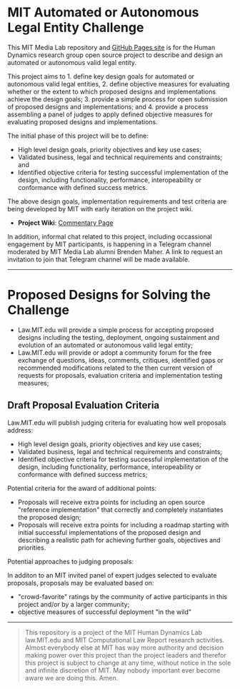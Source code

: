 # MIT Automated or Autonomous Legal Entity Challenge

This MIT Media Lab repository and [GitHub Pages site]( https://mitmedialab.github.io/AutomatedLegalEntityChallenge) is for the Human Dynamics research group open source project to describe and design an automated or autonomous valid legal entity. 

This project aims to 1. define key design goals for automated or autonomous valid legal entities, 2. define objective measures for evaluating whether or the extent to which proposed designs and implementations achieve the design goals; 3. provide a simple process for open submission of proposed designs and implementations; and 4. provide a process assembling a panel of judges to apply defined objective measures for evaluating proposed designs and implementations.

The initial phase of this project will be to define:

* High level design goals, priority objectives and key use cases;
* Validated business, legal and technical requirements and constraints; and
* Identified objective criteria for testing successful implementation of the design, including functionality, performance, interopeability or conformance with defined success metrics.

The above design goals, implementation requirements and test criteria are being developed by MIT with early iteration on the project wiki.  

* **Project Wiki**: [Commentary Page](https://github.com/mitmedialab/AutomatedLegalEntityChallenge/wiki/Commentary)

In addition, informal chat related to this project, including occassional engagement by MIT participants, is happening in a Telegram channel moderated by MIT Media Lab alumni Brenden Maher.  A link to request an invitation to join that Telegram channel will be made available. 

------------

# Proposed Designs for Solving the Challenge

* Law.MIT.edu will provide a simple process for accepting proposed designs including the testing, deployment, ongoing sustainment and evolution of an automated or autonomous valid legal entity;
* Law.MIT.edu will provide or adopt a community forum for the free exchange of questions, ideas, comments, critiques, identified gaps or recommended modifications related to the then current version of requests for proposals, evaluation criteria and implementation testing measures;

## Draft Proposal Evaluation Criteria

Law.MIT.edu will publish judging criteria for evaluating how well proposals address:

* High level design goals, priority objectives and key use cases;
* Validated business, legal and technical requirements and constraints;
* Identified objective criteria for testing successful implementation of the design, including functionality, performance, interopeability or conformance with defined success metrics;

Potential criteria for the award of additional points:

* Proposals will receive extra points for including an open source "reference implementation" that correctly and completely instantiates the proposed design;
* Proposals will receive extra points for including a roadmap starting with initial successful implementations of the proposed design and describing a realistic path for achieving further goals, objectives and priorities.

Potential approaches to judging proposals:

In additon to an MIT invited panel of expert judges selected to evaluate proposals, proposals may be evaluated based on:

* "crowd-favorite" ratings by the community of active participants in this project and/or by a larger community; 
* objective measures of successful deployment "in the wild" 


--------------------

> This repository is a project of the MIT Human Dynamics Lab law.MIT.edu and MIT Computational Law Report research activities. Almost everybody else at MIT has way more authority and decision making power over this project than the project leaders and therefor this project is subject to change at any time, without notice in the sole and infinite discretion of MIT.  May nobody important ever become aware we are doing this.  Amen.

